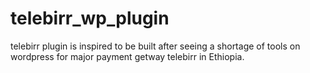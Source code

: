 # telebirr_wp_plugin
telebirr plugin is inspired to be built after seeing a shortage of tools on wordpress for major payment getway telebirr in Ethiopia.
